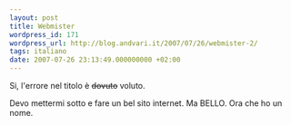 ```yaml
---
layout: post
title: Webmister
wordpress_id: 171
wordpress_url: http://blog.andvari.it/2007/07/26/webmister-2/
tags: italiano
date: 2007-07-26 23:13:49.000000000 +02:00
---
```

Si, l'errore nel titolo è <del>dovuto</del> voluto.

Devo mettermi sotto e fare un bel sito internet. Ma BELLO. Ora che ho un nome.
